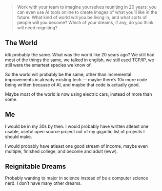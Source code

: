 > Work with your team to imagine yourselves reuniting in 20 years; you can even use AI tools online to create images of what you’ll like in the future. What kind of world will you be living in, and what sorts of people will you become? Which of your dreams, if any, do you think will need reigniting?

<!-- My team doesn’t have the time for this, so let me describe me, and I’m not touching diffusion models every again -->

## The World

idk probably the same. What was the world like 20 years ago? We still had most of the things the same, we talked in english, we still used TCP/IP, we still were the smartest species we know of.

So the world will probably be the same, other than incremental improvements in already existing tech — maybe there’s 10x more code being written because of AI, and maybe that code is actually good.

Maybe most of the world is now using electric cars, instead of more than some.

## Me

I would be in my 30s by then. I would probably have written atleast one usable, useful open source project out of my gigantic list of projects I should make.

I would probably have atleast one good stream of income, maybe even multiple, finished college, and become and adult (eww).

## Reignitable Dreams

Probably wanting to major in science instead of be a computer science nerd. I don’t have many other dreams.
